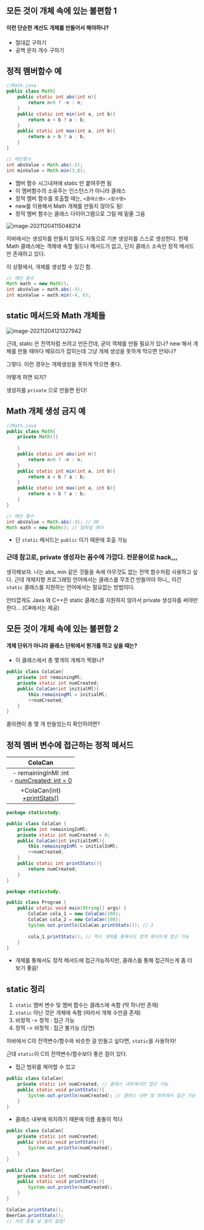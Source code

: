 ## 모든 것이 개체 속에 있는 불편함 1

#### 이런 단순한 계산도 개체를 만들어서 해야하나?

- 절대값 구하기
- 공백 문자 개수 구하기

## 정적 멤버함수 예

```java
//Math.java
public class Math{
    public static int abs(int n){
        return n<0 ? -n : n;
    }
    public static int min(int a, int b){
        return a < b ? a : b;
    }
    public static int max(int a, int b){
        return a > b ? a : b;
    }
}
```

```java
// 메인함수
int absValue = Math.abs(-2);
int minValue = Math.min(3,8);
```

- 멤버 함수 시그내쳐에 static 만 붙여주면 됨
- 이 멤버함수의 소유주는 인스턴스가 아니라 클래스
- 정적 멤버 함수를 호출할 때는, `<클래스명>.<함수명>`
- new를 이용해서 Math 개체를 만들지 않아도 됨!
- 정적 멤버 함수는 클래스 다이어그램으로 그릴 때 밑줄 그음

![image-20211204115048214](https://raw.githubusercontent.com/yeonnex/image-server/main/img/image-20211204115048214.png)

자바에서는 생성자를 만들지 않아도 자동으로 기본 생성자를 스스로 생성한다. 현재 Math 클래스에는 객체에 속할 필드나 메서드가 없고, 단지 클래스 소속인 정적 메서드만 존재하고 있다.

이 상황에서, 개체를 생성할 수 있긴 함.

```java
// 메인 함수
Math math = new Math();
int absValue = math.abs(-3);
int minValue = math.min(-4, 6);
```

## static 메서드와 Math 개체들

![image-20211204121327942](https://raw.githubusercontent.com/yeonnex/image-server/main/img/image-20211204121327942.png)

근데, static 은 전역처럼 쓰려고 만든건데, 굳이 객체를 만들 필요가 있나? new 해서 개체를 만들 때마다 메모리가 잡히는데 그냥 개체 생성을 못하게 막으면 안되나?

그렇다. 이런 경우는 개체생성을 못하게 막으면 좋다.

어떻게 하면 되지?

생성자를 `private` 으로 만들면 된다!

## Math 개체 생성 금지 예

```java
//Math.java
public class Math{
    private Math(){
        
    }
    public static int abs(int n){
        return n<0 ? -n : n;
    }
    public static int min(int a, int b){
        return a < b ? a : b;
    }
    public static int max(int a, int b){
        return a > b ? a : b;
    }
}
```

```java
// 메인 함수
int absValue = Math.abs(-3); // OK
Math math = new Math(); // 컴파일 에러
```

- 단 `static` 메서드는 `public` 이기 때문에 호출 가능

### 근데 참고로, private 생성자는 꼼수에 가깝다. 전문용어로 hack,,,

생각해보자. 나는 abs, min 같은 것들을 속에 아무것도 없는 전역 함수처럼 사용하고 싶다. 근데 개체지향 프로그래밍 언어에서는 클래스를 무조건 만들어야 하니,, 이건 `static` 클래스를 지원하는 언어에서는 필요없는 방법이다.

안타깝게도 Java 와 C++은 static 클래스를 지원하지 않아서 private 생성자를 써야만 한다... (C#에서는 제공)

## 모든 것이 개체 속에 있는 불편함 2

#### 개체 단위가 아니라 클래스 단위에서 뭔가를 하고 싶을 때는?

- 이 클래스에서 총 몇개의 개체가 찍혔나?

```java
public class ColaCan{
    private int remainingMl;
    private static int numCreated;
    public ColaCan(int initialMl){
        this.remainingMl = initialMl;
        ++numCreated;
    }
}
```

 콜라캔이 총 몇 개 만들었는지 확인하려면?

## 정적 멤버 변수에 접근하는 정적 메서드

|                         ColaCan                         |
| :-----------------------------------------------------: |
| - remainingInMl :int<br /> - <u>numCreated: int = 0</u> |
|         +ColaCan(int)<br /><u>+printStats()</u>         |



```java
package staticstudy;

public class ColaCan {
    private int remainingInMl;
    private static int numCreated = 0;
    public ColaCan(int initialInMl){
        this.remainingInMl = initialInMl;
        ++numCreated;
    }
    public static int printStats(){
        return numCreated;
    }
}
```

```java
package staticstudy;

public class Program {
    public static void main(String[] args) {
        ColaCan cola_1 = new ColaCan(200);
        ColaCan cola_2 = new ColaCan(100);
        System.out.println(ColaCan.printStats()); // 2
        
        cola_1.printStats(); // 역시 개체를 통해서도 정적 메서드에 접근 가능
    }
}
```

- 개체를 통해서도 정적 메서드에 접근가능하지만, 클래스를 통해 접근하는게 좀 더 보기 좋음!

## static 정리

1. `static` 멤버 변수 및 멤버 함수는 클래스에 속함 (딱 하나만 존재)
2. `static` 아닌 것은 개체에 속함 (따라서 개체 수만큼 존재)
3. 비정적 -> 정적 : 접근 가능
4. 정적 -> 비정적 : 접근 불가능 (당연)

자바에서 C의 전역변수/함수와 비슷한 걸 만들고 싶다면, `static`을 사용하자!

근데 `static`이 C의 전역변수/함수보다 좋은 점이 있다.

- 접근 범위를 제어할 수 있고

```java
public class ColaCan{
    private static int numCreated; // 클래스 내부에서만 접근 가능
    public static void printStats(){
        System.out.println(numCreated); // 클래스 내부 및 외부에서 접근 가능
    }
}
```

- 클래스 내부에 위치하기 때문에 이름 충돌이 적다

```java
public class ColaCan{
    private static int numCreated; 
    public static void printStats(){
        System.out.println(numCreated); 
    }
}

public class BeerCan{
    private static int numCreated; 
    public static void printStats(){
        System.out.println(numCreated); 
    }
}
```

```java
ColaCan.printStats();
BeerCan.printStats(); 
// 서로 충돌 날 일이 없음!
```

